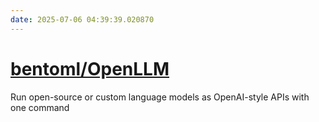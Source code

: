 ```yaml
---
date: 2025-07-06 04:39:39.020870
---
```


# [bentoml/OpenLLM](https://github.com/bentoml/OpenLLM)

Run open-source or custom language models as OpenAI-style APIs with one command